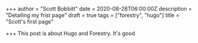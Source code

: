 +++
author = "Scott Bobbitt"
date = 2020-08-28T06:00:00Z
description = "Detailing my frist page"
draft = true
tags = ["forestry", "hugo"]
title = "Scott's first page"

+++
This post is about Hugo and Forestry. It's good
